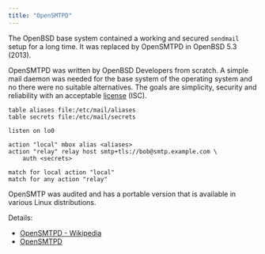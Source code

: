 ```yaml
---
title: "OpenSMTPD"
---
```


The OpenBSD base system contained a working and secured `sendmail` setup for
a long time. It was replaced by OpenSMTPD in OpenBSD 5.3 (2013).

OpenSMTPD was written by OpenBSD Developers from scratch. A simple mail
daemon was needed for the base system of the operating system and no there
were no suitable alternatives. The goals are simplicity, security and
reliability with an acceptable [license](/fact/license/) (ISC).

```
table aliases file:/etc/mail/aliases
table secrets file:/etc/mail/secrets

listen on lo0

action "local" mbox alias <aliases>
action "relay" relay host smtp+tls://bob@smtp.example.com \
	auth <secrets>

match for local action "local"
match for any action "relay"
```

OpenSMTP was audited and has a portable version that is available in various
Linux distributions.

Details:

* [OpenSMTPD - Wikipedia](https://en.wikipedia.org/wiki/OpenSMTPD)
* [OpenSMTPD](https://www.opensmtpd.org/)
